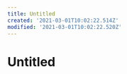 ```yaml
---
title: Untitled
created: '2021-03-01T10:02:22.514Z'
modified: '2021-03-01T10:02:22.520Z'
---
```


# Untitled
